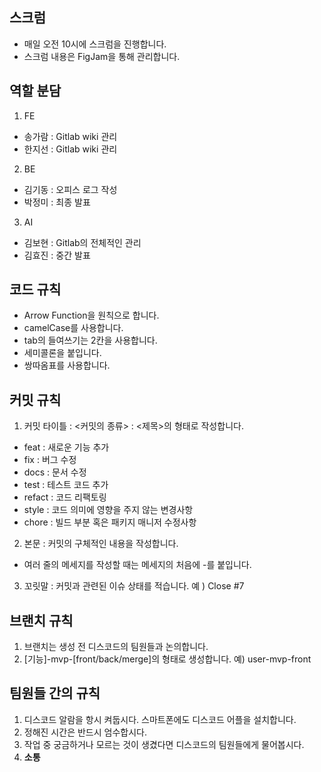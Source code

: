 ## 스크럼
- 매일 오전 10시에 스크럼을 진행합니다.
- 스크럼 내용은 FigJam을 통해 관리합니다.

## 역할 분담
1. FE
- 송가람 : Gitlab wiki 관리
- 한지선 : Gitlab wiki 관리
2. BE
- 김기동 : 오피스 로그 작성
- 박정미 : 최종 발표
3. AI
- 김보현 : Gitlab의 전체적인 관리
- 김효진 : 중간 발표

## 코드 규칙
- Arrow Function을 원칙으로 합니다.
- camelCase를 사용합니다.
- tab의 들여쓰기는 2칸을 사용합니다.
- 세미콜론을 붙입니다.
- 쌍따옴표를 사용합니다.

## 커밋 규칙
1. 커밋 타이틀 : <커밋의 종류> : <제목>의 형태로 작성합니다.
- feat : 새로운 기능 추가
- fix : 버그 수정
- docs : 문서 수정
- test : 테스트 코드 추가
- refact : 코드 리팩토링
- style : 코드 의미에 영향을 주지 않는 변경사항
- chore : 빌드 부분 혹은 패키지 매니저 수정사항
2. 본문 : 커밋의 구체적인 내용을 작성합니다.
- 여러 줄의 메세지를 작성할 때는 메세지의 처음에 -를 붙입니다.
3. 꼬릿말 : 커밋과 관련된 이슈 상태를 적습니다. 예 ) Close #7

## 브랜치 규칙
1. 브랜치는 생성 전 디스코드의 팀원들과 논의합니다.
2. [기능]-mvp-[front/back/merge]의 형태로 생성합니다. 예) user-mvp-front

## 팀원들 간의 규칙
1. 디스코드 알람을 항시 켜둡시다. 스마트폰에도 디스코드 어플을 설치합니다.
2. 정해진 시간은 반드시 엄수합시다.
3. 작업 중 궁금하거나 모르는 것이 생겼다면 디스코드의 팀원들에게 물어봅시다.
4. <b>소통<b>
